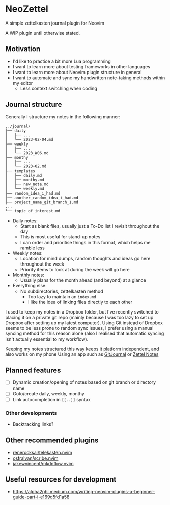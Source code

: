 # NeoZettel
A simple zettelkasten journal plugin for Neovim

A WIP plugin until otherwise stated.

## Motivation
- I'd like to practice a bit more Lua programming
- I want to learn more about testing frameworks in other languages
- I want to learn more about Neovim plugin structure in general
- I want to automate and sync my handwritten note-taking methods within my editor
    - Less context switching when coding

## Journal structure
Generally I structure my notes in the following manner:
```
../journal/
├── daily
│   ├── ...
│   └── 2023-02-04.md
├── weekly
│   ├── ...
│   └── 2023_W06.md
├── monthy
│   ├── ...
│   └── 2023-02.md
├── templates
│   ├── daily.md
│   ├── monthy.md
│   ├── new_note.md
│   └── weekly.md
├── random_idea_i_had.md
├── another_random_idea_i_had.md
├── project_name_git_branch_1.md
...
└── topic_of_interest.md
```

* Daily notes:
    * Start as blank files, usually just a To-Do list I revisit throughout the day
    * This is most useful for stand-up notes
    * I can order and prioritise things in this format, which helps me ramble less
* Weekly notes:
    * Location for mind dumps, random thoughts and ideas go here throughout the week
    * Priority items to look at during the week will go here
* Monthly notes:
    * Usually plans for the month ahead (and beyond) at a glance
* Everything else:
    * No subdirectories, zettelkasten method
        * Too lazy to maintain an `index.md`
        * I like the idea of linking files directly to each other

I used to keep my notes in a Dropbox folder, but I've recently switched to placing it on a private
git repo (mainly because I was too lazy to set up Dropbox after setting up my latest computer).
Using Git instead of Dropbox seems to be less prone to random sync issues, I prefer using a manual
syncing method for this reason alone (also I realised that automatic syncing isn't actually
essential to my workflow).

Keeping my notes structured this way keeps it platform independent, and also works on my phone Using
an app such as [GitJournal](https://gitjournal.io/) or [Zettel Notes](https://znotes.thedoc.eu.org/)

## Planned features
- [ ] Dynamic creation/opening of notes based on git branch or directory name
- [ ] Goto/create daily, weekly, monthy
- [ ] Link autocompletion in `[[..]]` syntax

### Other developments
- Backtracking links?

## Other recommended plugins
- [renerocksai/telekasten.nvim](https://github.com/renerocksai/telekasten.nvim)
- [ostralyan/scribe.nvim](https://github.com/ostralyan/scribe.nvim)
- [jakewvincent/mkdnflow.nvim](https://github.com/jakewvincent/mkdnflow.nvim)

## Useful resources for development

- https://alpha2phi.medium.com/writing-neovim-plugins-a-beginner-guide-part-i-e169d5fd1a58

